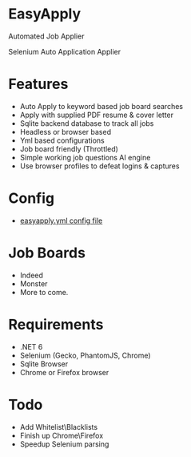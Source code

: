 # EasyApply
Automated Job Applier 

Selenium Auto Application Applier

# Features
 + Auto Apply to keyword based job board searches
 + Apply with supplied PDF resume & cover letter
 + Sqlite backend database to track all jobs
 + Headless or browser based
 + Yml based configurations
 + Job board friendly (Throttled)
 + Simple working job questions AI engine 
 + Use browser profiles to defeat logins & captures

 # Config
 - [easyapply.yml config file](https://github.com/michaelrinderle/easy_apply/blob/master/src/EasyApply/easyapply.yml)

# Job Boards 
 + Indeed 
 + Monster
 + More to come.

# Requirements 
 + .NET 6
 + Selenium (Gecko, PhantomJS, Chrome)
 + Sqlite Browser
 + Chrome or Firefox browser

# Todo
 + Add Whitelist\Blacklists
 + Finish up Chrome\Firefox 
 + Speedup Selenium parsing